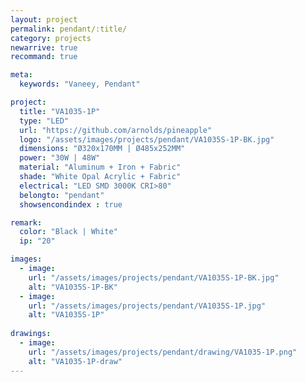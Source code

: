 ```yaml
---
layout: project
permalink: pendant/:title/
category: projects
newarrive: true
recommand: true

meta:
  keywords: "Vaneey, Pendant"

project:
  title: "VA1035-1P"
  type: "LED"
  url: "https://github.com/arnolds/pineapple"
  logo: "/assets/images/projects/pendant/VA1035S-1P-BK.jpg"
  dimensions: "Ø320x170MM | Ø485x252MM"
  power: "30W | 48W"
  material: "Aluminum + Iron + Fabric"
  shade: "White Opal Acrylic + Fabric"
  electrical: "LED SMD 3000K CRI>80"
  belongto: "pendant"
  showsencondindex : true

remark:
  color: "Black | White"
  ip: "20"

images:
  - image:
    url: "/assets/images/projects/pendant/VA1035S-1P-BK.jpg"
    alt: "VA1035S-1P-BK"
  - image:
    url: "/assets/images/projects/pendant/VA1035S-1P.jpg"
    alt: "VA1035S-1P"
    
drawings:
  - image:
    url: "/assets/images/projects/pendant/drawing/VA1035-1P.png"
    alt: "VA1035-1P-draw"
---
```

